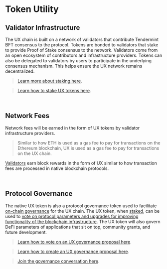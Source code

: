 # Token Utility

## Validator Infrastructure

The UX chain is built on a network of validators that contribute Tendermint BFT consensus to the protocol. Tokens are bonded to validators that stake to provide Proof of Stake consensus to the network. Validators come from an open ecosystem of contributors and infrastructure providers. Tokens can also be delegated to validators by users to participate in the underlying consensus mechanism. This helps ensure the UX network remains decentralized.

> [Learn more about staking here](/learn-the-basics/staking-basics/what-is-staking).

> [Learn how to stake UX tokens here](/users/staking-umee/staking-umee).

<br>

## Network Fees

Network fees will be earned in the form of UX tokens by validator infrastructure providers.

> Similar to how ETH is used as a gas fee to pay for transactions on the Ethereum blockchain, UX is used as a gas fee to pay for transactions on the UX chain.

[Validators](/learn-the-basics/staking-basics/what-is-validator) earn block rewards in the form of UX similar to how transaction fees are processed in native blockchain protocols.

<br>

## Protocol Governance

The native UX token is also a protocol governance token used to facilitate [on-chain governance](/governance) for the UX chain. The UX token, when [staked](/users/staking-umee/staking-umee), can be used to [vote on protocol parameters and upgrades for improving functionality of the blockchain infrastructure](/users/governance/voting). The UX token will also govern DeFi parameters of applications that sit on top, community grants, and future development.

> [Learn how to vote on an UX governance proposal here](/users/governance/voting).

> [Learn how to create an UX governance proposal here](/users/governance/creating-proposal).

> [Join the governance conversation here](https://gov.umee.cc/).
